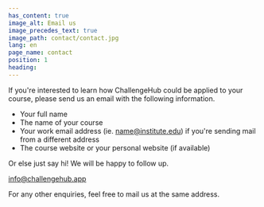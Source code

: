 ```yaml
---
has_content: true
image_alt: Email us
image_precedes_text: true
image_path: contact/contact.jpg
lang: en
page_name: contact
position: 1
heading:
---
```


If you're interested to learn how ChallengeHub could be applied to your course, please send us an email with the following information.

- Your full name
- The name of your course
- Your work email address (ie. name@institute.edu) if you're sending mail from a different address
- The course website or your personal website (if available)

Or else just say hi!
We will be happy to follow up.

[info@challengehub.app](mailto:info@challengehub.app)

For any other enquiries, feel free to mail us at the same address.
